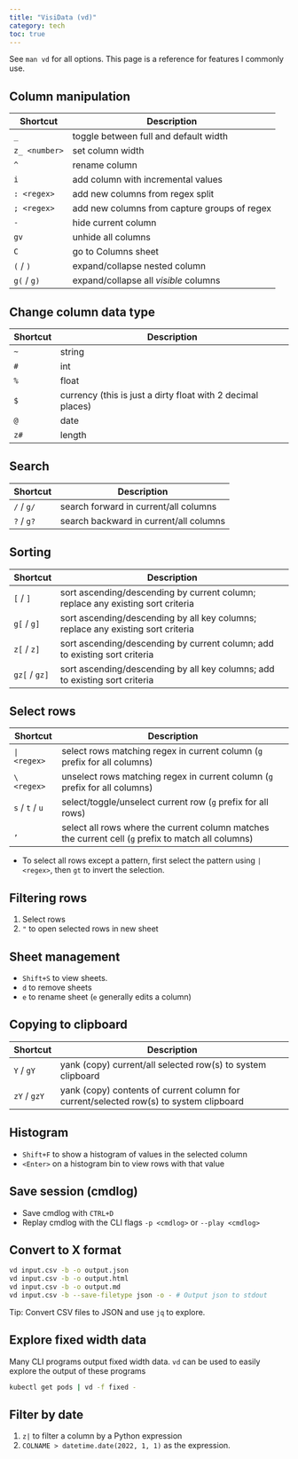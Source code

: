 ```yaml
---
title: "VisiData (vd)"
category: tech
toc: true
---
```


See `man vd` for all options. This page is a reference for features I commonly use.

## Column manipulation

| Shortcut      | Description                                                                     |
| ---           | ---                                                                             |
| `_`           | toggle between full and default width                                           |
| `z_ <number>` | set column width                                                                |
| `^`           | rename column                                                                   |
| `i`           | add column with incremental values                                              |
| `: <regex>`   | add new columns from regex split                                                |
| `; <regex>`   | add new columns from capture groups of regex                                    |
| `-`           | hide current column                                                             |
| `gv`          | unhide all columns                                                              |
| `C`           | go to Columns sheet                                                             |
| `(` / `)`   | expand/collapse nested column        |
| `g(` / `g)` | expand/collapse all _visible_ columns |

## Change column data type

| Shortcut | Description                                                 |
| ---      | ---                                                         |
| `~`      | string                                                      |
| `#`      | int                                                         |
| `%`      | float                                                       |
| `$`      | currency (this is just a dirty float with 2 decimal places) |
| `@`      | date                                                        |
| `z#`     | length                                                      |

## Search

| Shortcut   | Description                            |
| ---        | ---                                    |
| `/` / `g/` | search forward in current/all columns  |
| `?` / `g?` | search backward in current/all columns |

## Sorting

| Shortcut      | Description                                                                      |
| ---           | ---                                                                              |
| `[` / `]`     | sort ascending/descending by current column; replace any existing sort criteria  |
| `g[` / `g]`   | sort ascending/descending by all key columns; replace any existing sort criteria |
| `z[` / `z]`   | sort ascending/descending by current column; add to existing sort criteria       |
| `gz[` / `gz]` | sort ascending/descending by all key columns; add to existing sort criteria      |

## Select rows

| Shortcut        | Description                                                                                         |
| ---             | ---                                                                                                 |
| `\| <regex>`    | select rows matching regex in current column (`g` prefix for all columns)                          |
| `\ <regex>`     | unselect rows matching regex in current column (`g` prefix for all columns)                         |
| `s` / `t` / `u` | select/toggle/unselect current row (`g` prefix for all rows)                                        |
| `,`             | select all rows where the current column matches the current cell (`g` prefix to match all columns) |

- To select all rows except a pattern, first select the pattern using `|
  <regex>`, then `gt` to invert the selection.

## Filtering rows

1. Select rows
2. `"` to open selected rows in new sheet

## Sheet management

- `Shift+S` to view sheets.
- `d` to remove sheets
- `e` to rename sheet (`e` generally edits a column)

## Copying to clipboard

| Shortcut     | Description                                                                            |
| ---          | ---                                                                                    |
| `Y` / `gY`   | yank (copy) current/all selected row(s) to system clipboard                            |
| `zY` / `gzY` | yank (copy) contents of current column for current/selected row(s) to system clipboard |

## Histogram

- `Shift+F` to show a histogram of values in the selected column
- `<Enter>` on a histogram bin to view rows with that value

## Save session (cmdlog)

- Save cmdlog with `CTRL+D`
- Replay cmdlog with the CLI flags `-p <cmdlog>` or `--play <cmdlog>`

## Convert to X format

```bash
vd input.csv -b -o output.json
vd input.csv -b -o output.html
vd input.csv -b -o output.md
vd input.csv -b --save-filetype json -o - # Output json to stdout
```

Tip: Convert CSV files to JSON and use `jq` to explore.

## Explore fixed width data

Many CLI programs output fixed width data. `vd` can be used to easily explore the output of these programs

```bash
kubectl get pods | vd -f fixed -
```

## Filter by date

1. `z|` to filter a column by a Python expression
2. `COLNAME > datetime.date(2022, 1, 1)` as the expression.
